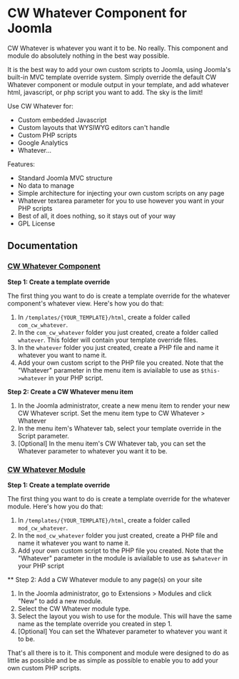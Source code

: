 # CW Whatever Component for Joomla

CW Whatever is whatever you want it to be. No really. This component and module do absolutely nothing in the best way possible.

It is the best way to add your own custom scripts to Joomla, using Joomla's built-in MVC template override system. Simply override the default CW Whatever component or module output in your template, and add whatever html, javascript, or php script you want to add. The sky is the limit!

Use CW Whatever for:

* Custom embedded Javascript
* Custom layouts that WYSIWYG editors can't handle
* Custom PHP scripts
* Google Analytics
* Whatever...

Features:

* Standard Joomla MVC structure
* No data to manage
* Simple architecture for injecting your own custom scripts on any page
* Whatever textarea parameter for you to use however you want in your PHP scripts
* Best of all, it does nothing, so it stays out of your way
* GPL License

## Documentation

### [CW Whatever Component](https://github.com/corywebbmedia/com_cw_whatever)

**Step 1: Create a template override**

The first thing you want to do is create a template override for the whatever component's whatever view. Here's how you do that:

1. In `/templates/{YOUR_TEMPLATE}/html`, create a folder called `com_cw_whatever`.
2. In the `com_cw_whatever` folder you just created, create a folder called `whatever`. This folder will contain your template override files.
3. In the `whatever` folder you just created, create a PHP file and name it whatever you want to name it.
4. Add your own custom script to the PHP file you created. Note that the "Whatever" parameter in the menu item is aviailable to use as `$this->whatever` in your PHP script.

**Step 2: Create a CW Whatever menu item**

1. In the Joomla administrator, create a new menu item to render your new CW Whatever script. Set the menu item type to CW Whatever > Whatever
2. In the menu item's Whatever tab, select your template override in the Script parameter.
3. [Optional] In the menu item's CW Whatever tab, you can set the Whatever parameter to whatever you want it to be.

### [CW Whatever Module](https://github.com/corywebbmedia/mod_cw_whatever)

**Step 1: Create a template override**

The first thing you want to do is create a template override for the whatever module. Here's how you do that:

1. In `/templates/{YOUR_TEMPLATE}/html`, create a folder called `mod_cw_whatever`.
2. In the `mod_cw_whatever` folder you just created, create a PHP file and name it whatever you want to name it.
3. Add your own custom script to the PHP file you created. Note that the "Whatever" parameter in the module is aviailable to use as `$whatever` in your PHP script

** Step 2: Add a CW Whatever module to any page(s) on your site

1. In the Joomla administrator, go to Extensions > Modules and click "New" to add a new module.
2. Select the CW Whatever module type.
3. Select the layout you wish to use for the module. This will have the same name as the template override you created in step 1.
4. [Optional] You can set the Whatever parameter to whatever you want it to be.

That's all there is to it. This component and module were designed to do as little as possible and be as simple as possible to enable you to add your own custom PHP scripts.
